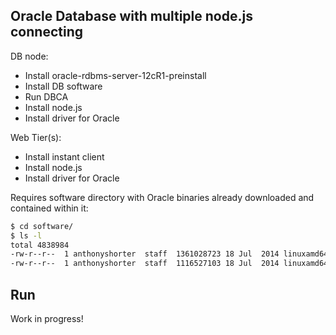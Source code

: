 Oracle Database with multiple node.js connecting
------------------------------------------------
DB node:
- Install oracle-rdbms-server-12cR1-preinstall
- Install DB software
- Run DBCA
- Install node.js 
- Install driver for Oracle

Web Tier(s):
- Install instant client
- Install node.js
- Install driver for Oracle


Requires software directory with Oracle binaries already downloaded and contained within it:
```bash
$ cd software/
$ ls -l
total 4838984
-rw-r--r--  1 anthonyshorter  staff  1361028723 18 Jul  2014 linuxamd64_12c_database_1of2.zip
-rw-r--r--  1 anthonyshorter  staff  1116527103 18 Jul  2014 linuxamd64_12c_database_2of2.zip
```

Run
---

Work in progress!

